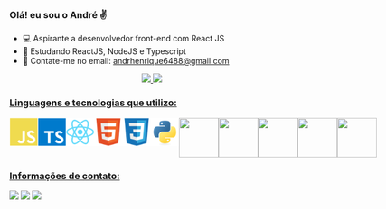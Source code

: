 ### Olá! eu sou o André ✌

- 💻 Aspirante a desenvolvedor front-end com React JS
- 📖 Estudando ReactJS, NodeJS e Typescript
- 📧 Contate-me no email: andrhenrique6488@gmail.com

<div align="center">
  <a href="https://github.com/andrehferrari">
  <img height="180em" src="https://github-readme-stats.vercel.app/api?username=andrehferrari&show_icons=true&theme=tokyonight&include_all_commits=true&count_private=true"/>
  <img height="180em" src="https://github-readme-stats.vercel.app/api/top-langs/?username=andrehferrari&layout=compact&langs_count=7&theme=tokyonight"/>
</div>

### Linguagens e tecnologias que utilizo:

<div style="display: flex" align="center"><br>
  <img align="center" alt="André-Js" height="50" width="50" src="https://raw.githubusercontent.com/devicons/devicon/master/icons/javascript/javascript-plain.svg">
  <img align="center" alt="André-Ts" height="50" width="50" src="https://raw.githubusercontent.com/devicons/devicon/master/icons/typescript/typescript-plain.svg">
  <img align="center" alt="André-React" height="50" width="50" src="https://raw.githubusercontent.com/devicons/devicon/master/icons/react/react-original.svg">
  <img align="center" alt="André-HTML" height="50" width="50" src="https://raw.githubusercontent.com/devicons/devicon/master/icons/html5/html5-original.svg">
  <img align="center" alt="André-CSS" height="50" width="50" src="https://raw.githubusercontent.com/devicons/devicon/master/icons/css3/css3-original.svg">
  <img align="center" alt="André-Python" height="50" width="50" src="https://raw.githubusercontent.com/devicons/devicon/master/icons/python/python-original.svg">
  <img align="center" height="70" width="70" src="https://cdn.jsdelivr.net/gh/devicons/devicon/icons/sass/sass-original.svg" />
  <img align="center" height="70" width="70" src="https://cdn.jsdelivr.net/gh/devicons/devicon/icons/mysql/mysql-original-wordmark.svg" />
  <img align="center" height="70" width="70" src="https://cdn.jsdelivr.net/gh/devicons/devicon/icons/microsoftsqlserver/microsoftsqlserver-plain-wordmark.svg" />
  <img align="center" height="70" width="70" src="https://cdn.jsdelivr.net/gh/devicons/devicon/icons/mongodb/mongodb-plain-wordmark.svg" />
  <img align="center" height="70" width="70" src="https://cdn.jsdelivr.net/gh/devicons/devicon/icons/nodejs/nodejs-original-wordmark.svg" />          
</div>

### Informações de contato:

<div>
  <a href="https://instagram.com/andreferrari1717" target="_blank"><img src="https://img.shields.io/badge/-Instagram-%23E4405F?style=for-the-badge&logo=instagram&logoColor=white" target="_blank"></a>
  <a href = "mailto:andrhenrique6488@gmail.com"><img src="https://img.shields.io/badge/-Gmail-%23333?style=for-the-badge&logo=gmail&logoColor=white" target="_blank"></a>
  <a href="https://www.linkedin.com/in/andre-ferrari1717" target="_blank"><img src="https://img.shields.io/badge/-LinkedIn-%230077B5?style=for-the-badge&logo=linkedin&logoColor=white" target="_blank"></a> 
</div>
